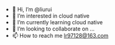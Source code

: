 - 👋 Hi, I’m @liurui
- 👀 I’m interested in cloud native
- 🌱 I’m currently learning cloud native
- 💞️ I’m looking to collaborate on ...
- 📫 How to reach me lr97128@163.com

<!---
lr97128/lr97128 is a ✨ special ✨ repository because its `README.md` (this file) appears on your GitHub profile.
You can click the Preview link to take a look at your changes.
--->
